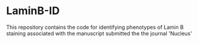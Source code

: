 # LaminB-ID
This repository contains the code for identifying phenotypes of Lamin B staining associated with the manuscript submitted the the journal 'Nucleus'

